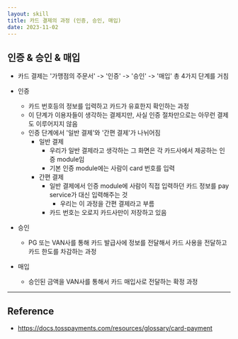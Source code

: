 ```yaml
---
layout: skill
title: 카드 결제의 과정 (인증, 승인, 매입)
date: 2023-11-02
---
```





## 인증 & 승인 & 매입

- 카드 결제는 '가맹점의 주문서' -> '인증' -> '승인' -> '매입' 총 4가지 단계를 거침

- 인증
    - 카드 번호등의 정보를 입력하고 카드가 유효한지 확인하는 과정
    - 이 단계가 이용자들이 생각하는 결제지만, 사실 인증 절차만으로는 아무런 결제도 이루어지지 않음
    - 인증 단계에서 '일반 결제'와 '간편 결제'가 나뉘어짐
        - 일반 결제
            - 우리가 일반 결제라고 생각하는 그 화면은 각 카드사에서 제공하는 인증 module임
            - 기본 인증 module에는 사람이 card 번호를 입력
        - 간편 결제
            - 일반 결제에서 인증 module에 사람이 직접 입력하던 카드 정보를 pay service가 대신 입력해주는 것
                - 우리는 이 과정을 간편 결제라고 부름
            - 카드 번호는 오로지 카드사만이 저장하고 있음
- 승인
    - PG 또는 VAN사를 통해 카드 발급사에 정보를 전달해서 카드 사용을 전달하고 카드 한도를 차감하는 과정
- 매입
    - 승인된 금액을 VAN사를 통해서 카드 매입사로 전달하는 확정 과정




---




## Reference

- <https://docs.tosspayments.com/resources/glossary/card-payment>
